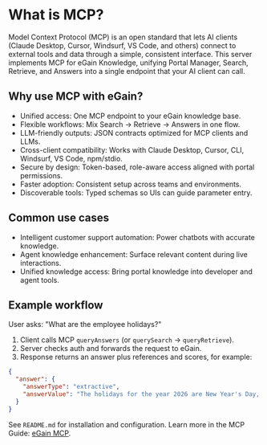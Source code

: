 # What is MCP?

Model Context Protocol (MCP) is an open standard that lets AI clients (Claude Desktop, Cursor, Windsurf, VS Code, and others) connect to external tools and data through a simple, consistent interface. This server implements MCP for eGain Knowledge, unifying Portal Manager, Search, Retrieve, and Answers into a single endpoint that your AI client can call.

## Why use MCP with eGain?
- Unified access: One MCP endpoint to your eGain knowledge base.
- Flexible workflows: Mix Search → Retrieve → Answers in one flow.
- LLM-friendly outputs: JSON contracts optimized for MCP clients and LLMs.
- Cross-client compatibility: Works with Claude Desktop, Cursor, CLI, Windsurf, VS Code, npm/stdio.
- Secure by design: Token-based, role-aware access aligned with portal permissions.
- Faster adoption: Consistent setup across teams and environments.
- Discoverable tools: Typed schemas so UIs can guide parameter entry.

## Common use cases

- Intelligent customer support automation: Power chatbots with accurate knowledge.
- Agent knowledge enhancement: Surface relevant content during live interactions.
- Unified knowledge access: Bring portal knowledge into developer and agent tools.

## Example workflow

User asks: "What are the employee holidays?"

1. Client calls MCP `queryAnswers` (or `querySearch` → `queryRetrieve`).
2. Server checks auth and forwards the request to eGain.
3. Response returns an answer plus references and scores, for example:

```json
{
  "answer": {
    "answerType": "extractive",
    "answerValue": "The holidays for the year 2026 are New Year's Day, Thanksgiving, and Christmas."
  }
}
```

See `README.md` for installation and configuration. Learn more in the MCP Guide: [eGain MCP](https://apidev.egain.com/developer-portal/guides/mcp/mcp/).
